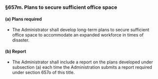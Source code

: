 ### §657m. Plans to secure sufficient office space
#### (a) Plans required
* The Administrator shall develop long-term plans to secure sufficient office space to accommodate an expanded workforce in times of disaster.

#### (b) Report
* The Administrator shall include a report on the plans developed under subsection (a) each time the Administration submits a report required under section 657o of this title.